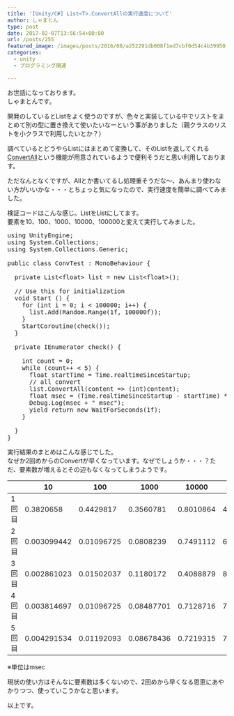 ```yaml
---
title: '[Unity/C#] List<T>.ConvertAllの実行速度について'
author: しゃまとん
type: post
date: 2017-02-07T13:56:54+00:00
url: /posts/255
featured_image: /images/posts/2016/08/a252291db008f1ed7cbf0d54c4b39950.png
categories:
  - unity
  - プログラミング関連

---
```

お世話になっております。  
しゃまとんです。

開発のしているとListをよく使うのですが、色々と実装している中でリストをまとめて別の型に置き換えて使いたいなーという事がありました（親クラスのリストを小クラスで利用したいとか？）

調べているとどうやらListにはまとめて変換して、そのListを返してくれる[ConvertAll][1]という機能が用意されているようで便利そうだと思い利用しております。

ただなんとなくですが、Allとか書いてるし処理重そうだな〜、あんまり使わない方がいいかな・・・とちょっと気になったので、実行速度を簡単に調べてみました。

検証コードはこんな感じ。List<float>をList<int>にしてます。  
要素を10、100、1000、10000、100000と変えて実行してみました。

<pre class="brush: csharp; gutter: true">using UnityEngine;
using System.Collections;
using System.Collections.Generic;

public class ConvTest : MonoBehaviour {

  private List&lt;float&gt; list = new List&lt;float&gt;();

  // Use this for initialization
  void Start () {
    for (int i = 0; i &lt; 100000; i++) {
      list.Add(Random.Range(1f, 100000f));
    }
    StartCoroutine(check());
  }

  private IEnumerator check() {

    int count = 0;
    while (count++ &lt; 5) {
      float startTime = Time.realtimeSinceStartup;
      // all convert
      list.ConvertAll(content =&gt; (int)content);
      float msec = (Time.realtimeSinceStartup - startTime) * 1000f;
      Debug.Log(msec + " msec");
      yield return new WaitForSeconds(1f);
    }

  }
}</pre>

実行結果のまとめはこんな感じでした。  
なぜか2回めからのConvertが早くなっています。なぜでしょうか・・・？ただ、要素数が増えるとその辺もなくなってしまうようです。

|     | 10          | 100        | 1000       | 10000     | 100000   |
| --- | ----------- | ---------- | ---------- | --------- | -------- |
| 1回目 | 0.3820658   | 0.4429817  | 0.3560781  | 0.8010864 | 4.02391  |
| 2回目 | 0.003099442 | 0.01096725 | 0.0808239  | 0.7491112 | 6.491899 |
| 3回目 | 0.002861023 | 0.01502037 | 0.1180172  | 0.4088879 | 8.046865 |
| 4回目 | 0.003814697 | 0.01096725 | 0.08487701 | 0.7128716 | 7.349968 |
| 5回目 | 0.004291534 | 0.01192093 | 0.08678436 | 0.7219315 | 7.339954 |

※単位はmsec

現状の使い方はそんなに要素数は多くないので、2回めから早くなる恩恵にあやかりつつ、使っていこうかなと思います。

以上です。

 [1]: https://msdn.microsoft.com/ja-jp/library/73fe8cwf(v=vs.110).aspx